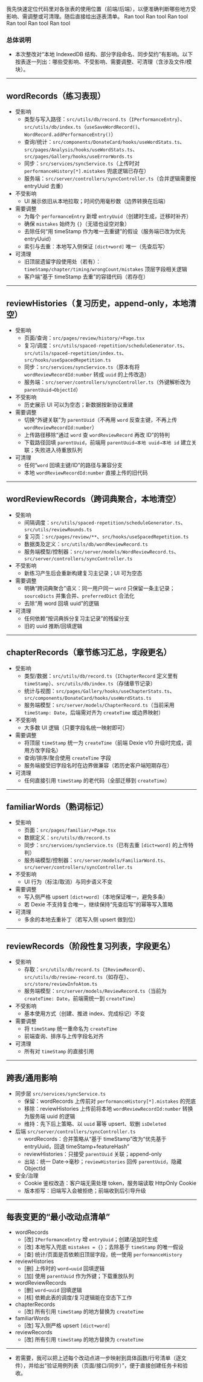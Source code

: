 我先快速定位代码里对各张表的使用位置（前端/后端），以便准确判断哪些地方受影响、需调整或可清理。随后直接给出逐表清单。
Ran tool
Ran tool
Ran tool
Ran tool
Ran tool
Ran tool

### 总体说明
- 本次整改对“本地 IndexedDB 结构、部分字段命名、同步契约”有影响。以下按表逐一列出：哪些受影响、不受影响、需要调整、可清理（含涉及文件/模块）。

---

## wordRecords（练习表现）

- 受影响
  - 类型与写入路径：`src/utils/db/record.ts`（`IPerformanceEntry`）、`src/utils/db/index.ts`（`useSaveWordRecord()`、`WordRecord.addPerformanceEntry()`）
  - 查询/统计：`src/components/DonateCard/hooks/useWordStats.ts`、`src/pages/Analysis/hooks/useWordStats.ts`、`src/pages/Gallery/hooks/useErrorWords.ts`
  - 同步：`src/services/syncService.ts`（上传时对 `performanceHistory[*].mistakes` 兜底逻辑已存在）
  - 服务端：`src/server/controllers/syncController.ts`（合并逻辑需要按 entryUuid 去重）
- 不受影响
  - UI 展示依旧从本地拉取；时间仍用毫秒数（边界转换在后端）
- 需要调整
  - 为每个 `performanceEntry` 新增 `entryUuid`（创建时生成，迁移时补齐）
  - 确保 `mistakes` 始终为 `{}`（无错也设空对象）
  - 去除任何“用 timeStamp 作为唯一去重键”的假设（服务端已改为优先 entryUuid）
  - 索引与去重：本地写入侧保证 `[dict+word]` 唯一（先查后写）
- 可清理
  - 旧顶层遗留字段使用处（若有）：`timeStamp/chapter/timing/wrongCount/mistakes` 顶层字段相关逻辑
  - 客户端“基于 timeStamp 去重”的容错代码（若存在）

---

## reviewHistories（复习历史，append-only，本地清空）

- 受影响
  - 页面/查询：`src/pages/review/history/+Page.tsx`
  - 复习/调度：`src/utils/spaced-repetition/scheduleGenerator.ts`、`src/utils/spaced-repetition/index.ts`、`src/hooks/useSpacedRepetition.ts`
  - 同步：`src/services/syncService.ts`（原本有将 `wordReviewRecordId:number` 转成 `uuid` 的上传改造）
  - 服务端：`src/server/controllers/syncController.ts`（外键解析改为 `parentUuid→ObjectId`）
- 不受影响
  - 历史展示 UI 可以为空态；新数据按新协议重建
- 需要调整
  - 切换“外键关联”为 `parentUuid`（不再用 `word` 反查主键，不再上传 `wordReviewRecordId:number`）
  - 上传路径移除“通过 `word` 查 `wordReviewRecord` 再改 ID”的特判
  - 下载路径回填 `parentUuid`，前端用 `parentUuid→本地 uuid→本地 id` 建立关联；失败进入待重放队列
- 可清理
  - 任何“`word` 回填主键/ID”的路径与兼容分支
  - 本地 `wordReviewRecordId:number` 直接上传的旧代码

---

## wordReviewRecords（跨词典聚合，本地清空）

- 受影响
  - 间隔调度：`src/utils/spaced-repetition/scheduleGenerator.ts`、`src/utils/reviewRounds.ts`
  - 复习页：`src/pages/review/**`、`src/hooks/useSpacedRepetition.ts`
  - 数据类及定义：`src/utils/db/wordReviewRecord.ts`
  - 服务端模型/控制器：`src/server/models/WordReviewRecord.ts`、`src/server/controllers/syncController.ts`
- 不受影响
  - 新练习产生后会重新构建复习主记录；UI 可为空态
- 需要调整
  - 明确“跨词典聚合”语义：同一用户同一 `word` 只保留一条主记录；`sourceDicts` 并集合并、`preferredDict` 合法化
  - 去除“用 word 回填 uuid”的逻辑
- 可清理
  - 任何依赖“按词典拆分复习主记录”的残留分支
  - 旧的 uuid 推断/回填逻辑

---

## chapterRecords（章节练习汇总，字段更名）

- 受影响
  - 类型/数据：`src/utils/db/record.ts`（`IChapterRecord` 定义里有 `timeStamp`）、`src/utils/db/index.ts`（存储章节记录）
  - 统计与视图：`src/pages/Gallery/hooks/useChapterStats.ts`、`src/components/DonateCard/hooks/useWordStats.ts`
  - 服务端模型：`src/server/models/ChapterRecord.ts`（当前采用 `timeStamp: Date`，后端需对齐为 `createTime` 或边界映射）
- 不受影响
  - 大多数 UI 逻辑（只要字段名统一映射即可）
- 需要调整
  - 将顶层 `timeStamp` 统一为 `createTime`（前端 Dexie v10 升级时完成，调用方改字段名）
  - 查询/排序/聚合使用 `createTime` 字段
  - 服务端接受旧字段名时在边界做兼容（若历史客户端短期存在）
- 可清理
  - 任何直接引用 `timeStamp` 的老代码（全部迁移到 `createTime`）

---

## familiarWords（熟词标记）

- 受影响
  - 页面：`src/pages/familiar/+Page.tsx`
  - 数据定义：`src/utils/db/record.ts`
  - 同步：`src/services/syncService.ts`（已有去重 `[dict+word]` 的上传特判）
  - 服务端模型/控制器：`src/server/models/FamiliarWord.ts`、`src/server/controllers/syncController.ts`
- 不受影响
  - UI 行为（标注/取消）与同步语义不变
- 需要调整
  - 写入侧严格 upsert `[dict+word]`（本地保证唯一，避免多条）
  - 若 Dexie 不支持复合唯一，继续保持“先查后写”的幂等写入策略
- 可清理
  - 多余的本地去重补丁（若写入侧 upsert 做到位）

---

## reviewRecords（阶段性复习列表，字段更名）

- 受影响
  - 存取：`src/utils/db/record.ts`（`IReviewRecord`）、`src/utils/db/review-record.ts`（如存在）、`src/store/reviewInfoAtom.ts`
  - 服务端模型：`src/server/models/ReviewRecord.ts`（当前为 `createTime: Date`，前端需统一到 `createTime`）
- 不受影响
  - 基本使用方式（创建、推进 index、完成标记）不变
- 需要调整
  - 将 `timeStamp` 统一重命名为 `createTime`
  - 前端查询、排序与上传字段名对齐
- 可清理
  - 所有对 `timeStamp` 的直接引用

---

## 跨表/通用影响

- 同步层 `src/services/syncService.ts`
  - 保留：wordRecords 上传前对 `performanceHistory[*].mistakes` 的兜底
  - 移除：reviewHistories 上传前将本地 `wordReviewRecordId:number` 转换为服务端 uuid 的逻辑
  - 维持：先下后上策略、以 `uuid` 幂等 upsert、软删 `isDeleted`
- 后端 `src/server/controllers/syncController.ts`
  - wordRecords：合并策略从“基于 timeStamp”改为“优先基于 entryUuid，回退 timeStamp+featureHash”
  - reviewHistories：只接受 `parentUuid` 关联；append-only
  - 出站：统一 Date→毫秒；`reviewHistories` 回传 `parentUuid`，隐藏 ObjectId
- 安全/治理
  - Cookie 鉴权改造：客户端无需处理 token，服务端读取 HttpOnly Cookie
  - 版本拒写：旧端写入会被拒绝；前端收到后引导升级

---

## 每表变更的“最小改动点清单”

- wordRecords
  - [改] `IPerformanceEntry` 增 `entryUuid`；创建/追加时生成
  - [改] 本地写入兜底 `mistakes = {}`；去除基于 `timeStamp` 的唯一假设
  - [查] 统计/页面是否依赖旧顶层字段，统一使用 `performanceHistory`
- reviewHistories
  - [删] 上传时的 `word→uuid` 回填逻辑
  - [加] 使用 `parentUuid` 作为外键；下载重放队列
- wordReviewRecords
  - [删] `word→uuid` 回填逻辑
  - [核] 依赖此表的调度/复习逻辑能在空态下工作
- chapterRecords
  - [改] 所有引用 `timeStamp` 的地方替换为 `createTime`
- familiarWords
  - [改] 写入侧严格 upsert `[dict+word]`
- reviewRecords
  - [改] 所有引用 `timeStamp` 的地方替换为 `createTime`

---

- 若需要，我可以把上述每个改动点进一步映射到具体函数/行号清单（逐文件），并给出“验证用例列表（页面/接口/同步）”，便于直接创建任务卡和验收。